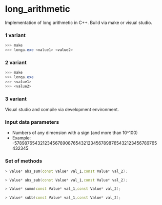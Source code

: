 # long_arithmetic
Implementation of long arithmetic in C++. Build via make or visual studio.

### 1 variant
```powershell
>>> make
>>> longa.exe <value1> <value2>
```

### 2 variant
```powershell
>>> make
>>> longa.exe
>>> <value1>
>>> <value2>
```
### 3 variant
Visual studio and compile via development environment.

### Input data parameters
* Numbers of any dimension with a sign (and more than 10^100)
* Example: -57898765432123456789087654321234567898765432123456789765432345

### Set of methods
```c++
> Value* abs_sum(const Value* val_1,const Value* val_2);
```
```c++
> Value* abs_sub(const Value* val_1,const Value* val_2);
```
```c++
> Value* summ(const Value* val_1,const Value* val_2);
```
```c++
> Value* subb(const Value* val_1,const Value* val_2);
```
